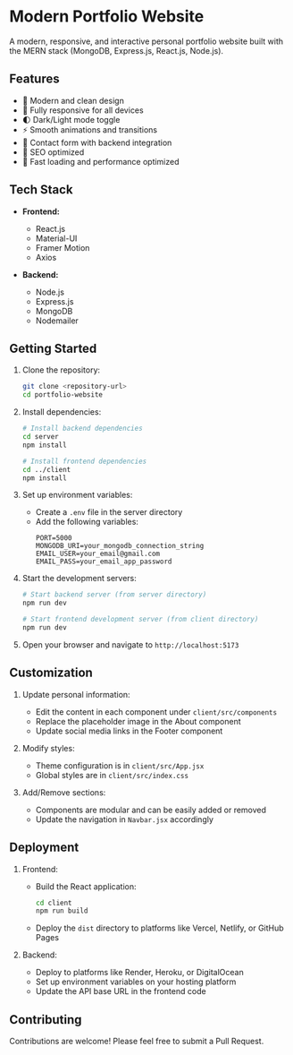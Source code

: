 # Modern Portfolio Website

A modern, responsive, and interactive personal portfolio website built with the MERN stack (MongoDB, Express.js, React.js, Node.js).

## Features

- 🎨 Modern and clean design
- 📱 Fully responsive for all devices
- 🌓 Dark/Light mode toggle
- ⚡ Smooth animations and transitions
- 📝 Contact form with backend integration
- 🎯 SEO optimized
- 🚀 Fast loading and performance optimized

## Tech Stack

- **Frontend:**
  - React.js
  - Material-UI
  - Framer Motion
  - Axios

- **Backend:**
  - Node.js
  - Express.js
  - MongoDB
  - Nodemailer

## Getting Started

1. Clone the repository:
   ```bash
   git clone <repository-url>
   cd portfolio-website
   ```

2. Install dependencies:
   ```bash
   # Install backend dependencies
   cd server
   npm install

   # Install frontend dependencies
   cd ../client
   npm install
   ```

3. Set up environment variables:
   - Create a `.env` file in the server directory
   - Add the following variables:
     ```
     PORT=5000
     MONGODB_URI=your_mongodb_connection_string
     EMAIL_USER=your_email@gmail.com
     EMAIL_PASS=your_email_app_password
     ```

4. Start the development servers:
   ```bash
   # Start backend server (from server directory)
   npm run dev

   # Start frontend development server (from client directory)
   npm run dev
   ```

5. Open your browser and navigate to `http://localhost:5173`

## Customization

1. Update personal information:
   - Edit the content in each component under `client/src/components`
   - Replace the placeholder image in the About component
   - Update social media links in the Footer component

2. Modify styles:
   - Theme configuration is in `client/src/App.jsx`
   - Global styles are in `client/src/index.css`

3. Add/Remove sections:
   - Components are modular and can be easily added or removed
   - Update the navigation in `Navbar.jsx` accordingly

## Deployment

1. Frontend:
   - Build the React application:
     ```bash
     cd client
     npm run build
     ```
   - Deploy the `dist` directory to platforms like Vercel, Netlify, or GitHub Pages

2. Backend:
   - Deploy to platforms like Render, Heroku, or DigitalOcean
   - Set up environment variables on your hosting platform
   - Update the API base URL in the frontend code


## Contributing

Contributions are welcome! Please feel free to submit a Pull Request.
